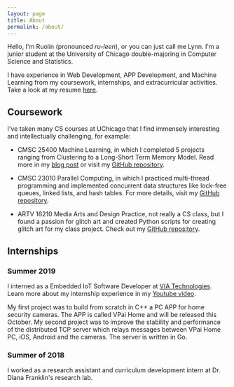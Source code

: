 ```yaml
---
layout: page
title: About
permalink: /about/
---
```


Hello, I'm Ruolin (pronounced *ru-leen*), or you can just call me Lynn. I'm a junior student at the University of Chicago double-majoring in Computer Science and Statistics.

I have experience in Web Development, APP Development, and Machine Learning from my coursework, internships, and extracurricular activities. Take a look at my resume <a href="{{ site.baseurl }}/resume.pdf">here</a>.

## Coursework

I've taken many CS courses at UChicago that I find immensely interesting and intellectually challenging, for example:

- CMSC 25400 Machine Learning, in which I completed 5 projects ranging from Clustering to a Long-Short Term Memory Model. Read more in my <a href="{{ site.baseurl }}/_posts/2019-03-20-ml-projects.md">blog post</a> or visit my [GitHub repository](https://github.com/RuolinZheng08/cmsc25400-machine-learning).

- CMSC 23010 Parallel Computing, in which I practiced multi-thread programming and implemented concurrent data structures like lock-free queues, linked lists, and hash tables. For more details, visit my [GitHub repository](https://github.com/RuolinZheng08/cmsc23010-parallel-computing
).

- ARTV 16210 Media Arts and Design Practice, not really a CS class, but I found a passion for glitch art and created Python scripts for creating glitch art for my class project. Check out my [GitHub repository](https://github.com/RuolinZheng08/glitch-art).


## Internships

### Summer 2019

I interned as a Embedded IoT Software Developer at [VIA Technologies](https://www.viatech.com/en/). Learn more about my internship experience in my [Youtube video](https://www.youtube.com/watch?v=hbz8YuNz9W4). 

My first project was to build from scratch in C++ a PC APP for home security cameras. The APP is called VPai Home and will be released this October. My second project was to improve the stability and performance of the distributed TCP server which relays messages between VPai Home PC, iOS, Android and the cameras. The server is written in Go.

### Summer of 2018

I worked as a research assistant and curriculum development intern at Dr. Diana Franklin's research lab.

<!-- ## Extracurricular Activities

## Projects

## Hobbies -->


<!-- live2d -->
<script src="/live2dw/lib/L2Dwidget.min.js?0c58a1486de42ac6cc1c59c7d98ae887"></script><script>L2Dwidget.init({"pluginRootPath":"live2dw/","pluginJsPath":"lib/","pluginModelPath":"assets/","tagMode":false,"debug":false,"model":{"jsonPath":"/live2dw/assets/wanko.model.json"},"display":{"position":"right","width":150,"height":300},"mobile":{"show":true},"log":false});</script>